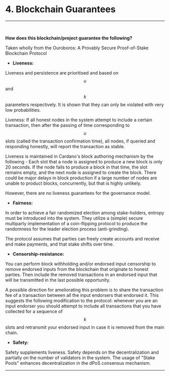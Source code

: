 <!-- .slide: data-background-color="#8D3AED" -->

# 4. Blockchain Guarantees

---

<widget-text style="padding: 0 3em 0 3em">

**How does this blockchain/project guarantee the following?**

Taken wholly from the Ouroboros: A Provably Secure Proof-of-Stake Blockchain Protocol

* **Liveness:** 

Liveness and persistence are prioritised and based on $$u$$ and $$k$$ parameters respectively. It is shown that they can only be violated with very low probabilities.

Liveness: If all honest nodes in the system attempt to include a certain transaction, then after the passing of time corresponding to $$u$$ slots (called the transaction confirmation time), all nodes, if queried and responding honestly, will report the transaction as stable.

Liveness is maintained in Cardano's block authoring mechanism by the following - Each slot that a node is assigned to produce a new block is only 20 seconds. If the node fails to produce a block in that time, the slot remains empty, and the next node is assigned to create the block. There could be major delays in block production if a large number of nodes are unable to product blocks, concurrently, but that is highly unlikely.

However, there are no liveness guarantees for the governance model.

* **Fairness:** 

In order to achieve a fair randomized election among stake-holders, entropy must be introduced into the system. They utilize a (simple) secure multiparty implementation of a coin-flipping protocol to produce the randomness for the leader election process (anti-grinding). 

The protocol assumes that parties can freely create accounts and receive and make payments, and that stake shifts over time.

* **Censorship-resistance:** 

You can perform block withholding and/or endorsed input censorship to remove endorsed inputs from the blockchain that originate to honest parties. Then include the removed transactions in an endorsed input that will be transmitted in the last possible opportunity.

A possible direction for ameliorating this problem is to share the transaction fee of a transaction between all the input endorsers that endorsed it. This suggests the following modification to the protocol: whenever you are an input endorser you should attempt to include all transactions that you have collected for a sequence of $$k$$ slots and retransmit your endorsed input in case it is removed from the main chain.

* **Safety:** 

Safety supplements liveness. Safety depends on the decentralization and partially on the number of validators in the system. The usage of "Stake Pools" enhances decentralization in the dPoS consensus mechanism. 

---